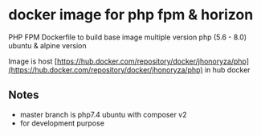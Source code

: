 # docker image for php fpm & horizon
PHP FPM Dockerfile to build base image multiple version php (5.6 - 8.0) ubuntu &amp; alpine version

Image is host [https://hub.docker.com/repository/docker/jhonoryza/php](https://hub.docker.com/repository/docker/jhonoryza/php) in hub docker

## Notes

- master branch is php7.4 ubuntu with composer v2
- for development purpose